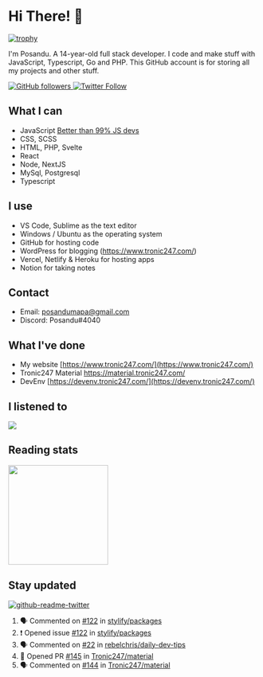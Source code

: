 # Hi There! 👋
[![trophy](https://github-profile-trophy.vercel.app/?username=posandu)](https://www.youtube.com/watch?v=dQw4w9WgXcQ)

I'm Posandu. A 14-year-old full stack developer. I code and make stuff with JavaScript, Typescript, Go and PHP. This GitHub account is for storing all my projects and other stuff.

<a href="https://github.com/Posandu">
	<img alt="GitHub followers" src="https://img.shields.io/github/followers/posandu?style=social">
</a>

<a href="https://twitter.com/Posandu">
	<img alt="Twitter Follow" src="https://img.shields.io/twitter/follow/posandu?style=social">
</a>

## What I can

- JavaScript [Better than 99% JS devs](https://www.codingame.com/certification/UuE-yYkOPsUD3F6aCWZ5ZA)
- CSS, SCSS
- HTML, PHP, Svelte
- React
- Node, NextJS
- MySql, Postgresql
- Typescript

## I use

- VS Code, Sublime as the text editor
- Windows / Ubuntu as the operating system
- GitHub for hosting code
- WordPress for blogging (https://www.tronic247.com/)
- Vercel, Netlify & Heroku for hosting apps
- Notion for taking notes

## Contact

- Email: posandumapa@gmail.com
- Discord: Posandu#4040

## What I've done

- My website [https://www.tronic247.com/](https://www.tronic247.com/)
- Tronic247 Material https://material.tronic247.com/
- DevEnv [https://devenv.tronic247.com/](https://devenv.tronic247.com/)

## I listened to 

<img src="https://spotify-github-profile.vercel.app/api/view.svg?uid=31gr2rav6xfv3jbfsemb5orfw57m&cover_image=true&theme=novatorem&bar_color=53b14f&bar_color_cover=true"/>

## Reading stats

<img src="https://api.daily.dev/devcards/bc577391486143969f5b3b599b499632.png?r=sp8" width=200/>

## Stay updated
[![github-readme-twitter](https://github-readme-twitter.gazf.vercel.app/api?id=posandu&show_reply=false)]()

<!--START_SECTION:activity-->
1. 🗣 Commented on [#122](https://github.com/stylify/packages/issues/122) in [stylify/packages](https://github.com/stylify/packages)
2. ❗️ Opened issue [#122](https://github.com/stylify/packages/issues/122) in [stylify/packages](https://github.com/stylify/packages)
3. 🗣 Commented on [#22](https://github.com/rebelchris/daily-dev-tips/issues/22) in [rebelchris/daily-dev-tips](https://github.com/rebelchris/daily-dev-tips)
4. 💪 Opened PR [#145](https://github.com/Tronic247/material/pull/145) in [Tronic247/material](https://github.com/Tronic247/material)
5. 🗣 Commented on [#144](https://github.com/Tronic247/material/issues/144) in [Tronic247/material](https://github.com/Tronic247/material)
<!--END_SECTION:activity-->
